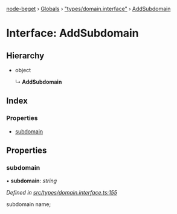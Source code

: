 [node-beget](../README.md) › [Globals](../globals.md) › ["types/domain.interface"](../modules/_types_domain_interface_.md) › [AddSubdomain](_types_domain_interface_.addsubdomain.md)

# Interface: AddSubdomain

## Hierarchy

* object

  ↳ **AddSubdomain**

## Index

### Properties

* [subdomain](_types_domain_interface_.addsubdomain.md#subdomain)

## Properties

###  subdomain

• **subdomain**: *string*

*Defined in [src/types/domain.interface.ts:155](https://github.com/olehcambel/node-beget/blob/530258f/src/types/domain.interface.ts#L155)*

subdomain name;
